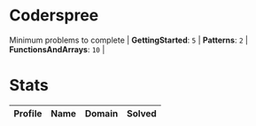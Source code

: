 
Coderspree
==========
  


Minimum problems to complete | **GettingStarted**: `5` | **Patterns**: `2` | **FunctionsAndArrays**: `10` |   

# Stats
  

|Profile|Name|Domain|Solved|
| :---: | :---: | :---: | :---: |
